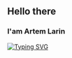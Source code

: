 ## Hello there 
### I'am Artem Larin
[![Typing SVG](https://readme-typing-svg.herokuapp.com?color=%2336BCF7&lines=Java+backend+developer)](https://git.io/typing-svg)

